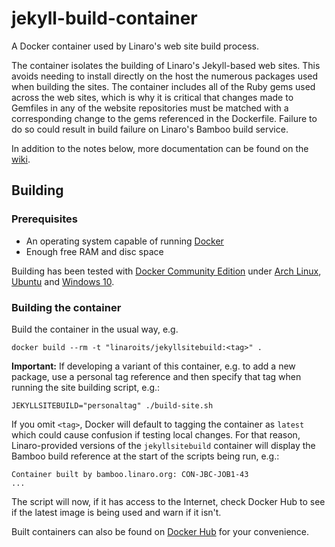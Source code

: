 # jekyll-build-container

A Docker container used by Linaro's web site build process.

The container isolates the building of Linaro's Jekyll-based web sites. This avoids needing to install directly on the host the numerous packages used when building the sites. The container includes all of the Ruby gems used across the web sites, which is why it is critical that changes made to Gemfiles in any of the website repositories must be matched with a corresponding change to the gems referenced in the Dockerfile. Failure to do so could result in build failure on Linaro's Bamboo build service.

In addition to the notes below, more documentation can be found on the [wiki](https://github.com/linaro-its/jekyll-build-container/wiki).

## Building

### Prerequisites

* An operating system capable of running [Docker](https://www.docker.com)
* Enough free RAM and disc space

Building has been tested with [Docker Community Edition](https://www.docker.com/community-edition#/download) under [Arch Linux](https://archlinux.org), [Ubuntu](https://www.ubuntu.com) and [Windows 10](https://www.microsoft.com).

### Building the container

Build the container in the usual way, e.g.

`docker build --rm -t "linaroits/jekyllsitebuild:<tag>" .`

**Important:** If developing a variant of this container, e.g. to add a new package, use a personal tag reference and then specify that tag when running the site building script, e.g.:

`JEKYLLSITEBUILD="personaltag" ./build-site.sh`

If you omit `<tag>`, Docker will default to tagging the container as `latest` which could cause confusion if testing local changes. For that reason, Linaro-provided versions of the `jekyllsitebuild` container will display the Bamboo build reference at the start of the scripts being run, e.g.:

```
Container built by bamboo.linaro.org: CON-JBC-JOB1-43
...
```

The script will now, if it has access to the Internet, check Docker Hub to see if the latest image is being used and warn if it isn't.

Built containers can also be found on [Docker Hub](https://hub.docker.com/r/linaroits/jekyllsitebuild/tags/) for your convenience.
